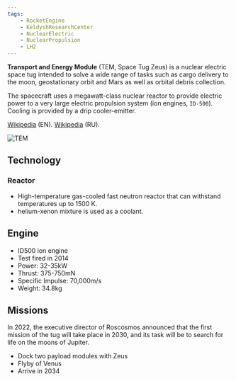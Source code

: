 ```yaml
---
tags:
    - RocketEngine
    - KeldyshResearchCenter
    - NuclearElectric
    - NuclearPropulsion
    - LH2
---
```


**Transport and Energy Module** (TEM, Space Tug Zeus) is a nuclear electric space tug intended to solve a wide range of tasks such as cargo delivery to the moon, geostationary orbit and Mars as well as orbital debris collection.

The spacecraft uses a megawatt-class nuclear reactor to provide electric power to a very large electric propulsion system (ion engines, `ID-500`). Cooling is provided by a drip cooler-emitter.

[Wikipedia](https://en.wikipedia.org/wiki/TEM_(nuclear_propulsion)) (EN). [Wikipedia](https://ru.wikipedia.org/wiki/%D0%A2%D1%80%D0%B0%D0%BD%D1%81%D0%BF%D0%BE%D1%80%D1%82%D0%BD%D0%BE-%D1%8D%D0%BD%D0%B5%D1%80%D0%B3%D0%B5%D1%82%D0%B8%D1%87%D0%B5%D1%81%D0%BA%D0%B8%D0%B9_%D0%BC%D0%BE%D0%B4%D1%83%D0%BB%D1%8C) (RU).

![TEM](https://upload.wikimedia.org/wikipedia/ru/thumb/e/e7/%D0%A2%D1%80%D0%B0%D0%BD%D1%81%D0%BF%D0%BE%D1%80%D1%82%D0%BD%D0%BE-%D1%8D%D0%BD%D0%B5%D1%80%D0%B3%D0%B5%D1%82%D0%B8%D1%87%D0%B5%D1%81%D0%BA%D0%B8%D0%B9_%D0%BC%D0%BE%D0%B4%D1%83%D0%BB%D1%8C.jpeg/800px-%D0%A2%D1%80%D0%B0%D0%BD%D1%81%D0%BF%D0%BE%D1%80%D1%82%D0%BD%D0%BE-%D1%8D%D0%BD%D0%B5%D1%80%D0%B3%D0%B5%D1%82%D0%B8%D1%87%D0%B5%D1%81%D0%BA%D0%B8%D0%B9_%D0%BC%D0%BE%D0%B4%D1%83%D0%BB%D1%8C.jpeg?20180318100536)

## Technology

### Reactor
 - High-temperature gas-cooled fast neutron reactor that can withstand temperatures up to 1500 K.
 - helium-xenon mixture is used as a coolant.

## Engine
 - ID500 ion engine
 - Test fired in 2014
 - Power: 32-35kW
 - Thrust: 375-750mN
 - Specific Impulse: 70,000m/s
 - Weight: 34.8kg

## Missions
In 2022, the executive director of Roscosmos announced that the first mission of the tug will take place in 2030, and its task will be to search for life on the moons of Jupiter.
 - Dock two payload modules with Zeus
 - Flyby of Venus
 - Arrive in 2034